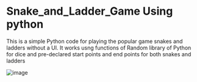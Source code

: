 
# Snake_and_Ladder_Game Using python

This is a simple Python code for playing the popular game snakes and ladders without a UI. It works usng functions of Random library of Python for dice and pre-declared start points and end points for both snakes and ladders

![image](https://user-images.githubusercontent.com/59397280/123796549-dca69a00-d902-11eb-961c-bdaac5af0cd2.png)
